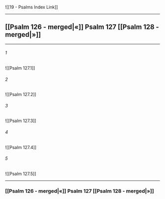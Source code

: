![[19 - Psalms Index Link]]

---
##  [[Psalm 126 - merged|«]] Psalm 127 [[Psalm 128 - merged|»]]

---

###### 1
![[Psalm 127.1]] 

###### 2
![[Psalm 127.2]] 

###### 3
![[Psalm 127.3]] 

###### 4
![[Psalm 127.4]]

###### 5 
![[Psalm 127.5]] 


---
###  [[Psalm 126 - merged|«]] Psalm 127 [[Psalm 128 - merged|»]]